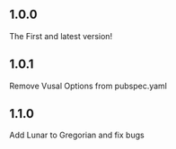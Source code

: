 ## 1.0.0

The First and latest version!

## 1.0.1

Remove Vusal Options from pubspec.yaml

## 1.1.0

Add Lunar to Gregorian and fix bugs